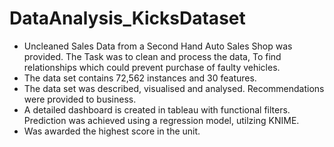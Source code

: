 # DataAnalysis_KicksDataset
- Uncleaned Sales Data from a Second Hand Auto Sales Shop was provided. The Task was to clean and process the data, To find relationships which could prevent purchase of faulty vehicles.
- The data set contains 72,562 instances and 30 features.
- The data set was described, visualised and analysed. Recommendations were provided to business.  
- A detailed dashboard is created in tableau with functional filters. Prediction was achieved using a regression model, utilzing KNIME.
- Was awarded the highest score in the unit.

